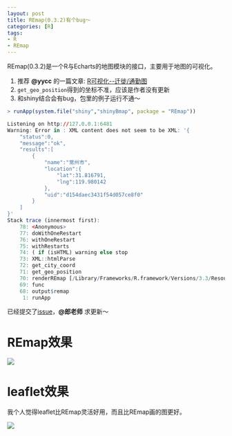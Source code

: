 ```yaml
---
layout: post
title: REmap(0.3.2)有个bug～
categories: [R]
tags:
- R
- REmap
---
```


REmap(0.3.2)是一个R与Echarts的地图模块的接口，主要用于地图的可视化。

1. 推荐 **@yycc** 的一篇文章: [R可视化--迁徙/通勤图](http://blog.csdn.net/yc_1993/article/details/51407981)
2. `get_geo_position`得到的坐标不准，应该是作者没有更新
3. 和shiny结合会有bug，包里的例子运行不通～

```r
> runApp(system.file("shiny","shinyBmap", package = "REmap"))

Listening on http://127.0.0.1:6481
Warning: Error in : XML content does not seem to be XML: '{
    "status":0,
    "message":"ok",
    "results":[
        {
            "name":"常州市",
            "location":{
                "lat":31.816791,
                "lng":119.980142
            },
            "uid":"d154daec3431f54d057ce8f0"
        }
    ]
}'
Stack trace (innermost first):
    78: <Anonymous>
    77: doWithOneRestart
    76: withOneRestart
    75: withRestarts
    74: ( if (isHTML) warning else stop
    73: XML::htmlParse
    72: get_city_coord
    71: get_geo_position
    70: renderREmap [/Library/Frameworks/R.framework/Versions/3.3/Resources/library/REmap/shiny/shinyBmap/server.R#14]
    69: func
    68: output$remap
     1: runApp
```


已经提交了[issue](https://github.com/Lchiffon/REmap/issues/7)，**@郎老师** 求更新～

# REmap效果

![](https://raw.githubusercontent.com/lixinyao/lixinyao.github.io/master/pictures/2016/REmap.png)

# leaflet效果

我个人觉得leaflet比REmap灵活好用，而且比REmap画的图更好。

![](https://raw.githubusercontent.com/lixinyao/lixinyao.github.io/master/pictures/2016/leaflet.png)
